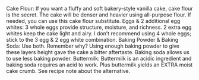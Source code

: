 Cake Flour: If you want a fluffy and soft bakery-style vanilla cake, cake flour is the secret. The cake will be denser and heavier using all-purpose flour. If needed, you can use this cake flour substitute.
Eggs & 2 additional egg whites: 3 whole eggs provide structure, moisture, and richness. 2 extra egg whites keep the cake light and airy. I don’t recommend using 4 whole eggs; stick to the 3 egg & 2 egg white combination.
Baking Powder & Baking Soda: Use both. Remember why? Using enough baking powder to give these layers height gave the cake a bitter aftertaste. Baking soda allows us to use less baking powder.
Buttermilk: Buttermilk is an acidic ingredient and baking soda requires an acid to work. Plus buttermilk yields an EXTRA moist cake crumb. See recipe note about the alternative.
